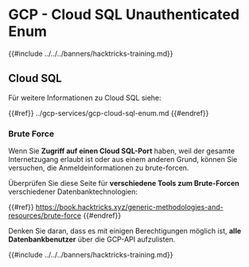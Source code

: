 # GCP - Cloud SQL Unauthenticated Enum

{{#include ../../../banners/hacktricks-training.md}}

## Cloud SQL

Für weitere Informationen zu Cloud SQL siehe:

{{#ref}}
../gcp-services/gcp-cloud-sql-enum.md
{{#endref}}

### Brute Force

Wenn Sie **Zugriff auf einen Cloud SQL-Port** haben, weil der gesamte Internetzugang erlaubt ist oder aus einem anderen Grund, können Sie versuchen, die Anmeldeinformationen zu brute-forcen.

Überprüfen Sie diese Seite für **verschiedene Tools zum Brute-Forcen** verschiedener Datenbanktechnologien:

{{#ref}}
https://book.hacktricks.xyz/generic-methodologies-and-resources/brute-force
{{#endref}}

Denken Sie daran, dass es mit einigen Berechtigungen möglich ist, **alle Datenbankbenutzer** über die GCP-API aufzulisten.

{{#include ../../../banners/hacktricks-training.md}}
